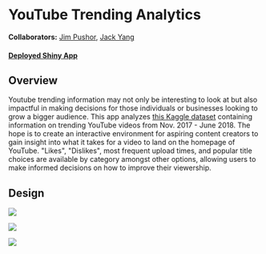 # YouTube Trending Analytics

**Collaborators:** [Jim Pushor](https://github.com/jpush1773), [Jack Yang](https://github.com/jackattackyang)

#### [Deployed Shiny App](https://jackattackyang.shinyapps.io/dsci532_youtube-trending/)

## Overview
Youtube trending information may not only be interesting to look at but also impactful in making decisions for those individuals or businesses looking to grow a bigger audience. This app analyzes [this Kaggle dataset](https://www.kaggle.com/datasnaek/youtube-new) containing information on trending YouTube videos from Nov. 2017 - June 2018. The hope is to create an interactive environment for aspiring content creators to gain insight into what it takes for a video to land on the homepage of YouTube. "Likes", "Dislikes", most frequent upload times, and popular title choices are available by category amongst other options, allowing users to make informed decisions on how to improve their viewership.

## Design
![](misc/app1.PNG)

![](misc/app2.PNG)

![](misc/app3.PNG)
